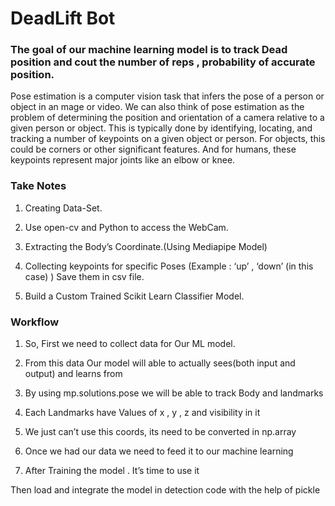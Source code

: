 # DeadLift Bot
### The goal of our machine learning model is to track Dead position and cout the number of  reps , probability of accurate position.

Pose estimation is a computer vision task that infers the pose of a person or object in an mage or video. We can also think of pose estimation as the problem of determining the position and orientation of a camera relative to a given person or object. This is typically done by identifying, locating, and tracking a number of keypoints on a given object or person. For objects, this could be corners or other significant features. And for humans, these keypoints represent major joints like an elbow or knee.

### Take Notes 
1) Creating  Data-Set.

2) Use open-cv and Python to access the WebCam.

3) Extracting the Body’s Coordinate.(Using Mediapipe Model)

4) Collecting keypoints for specific  Poses (Example : ‘up’ , ‘down’ (in this case) ) Save  them in csv file.

5) Build a Custom Trained Scikit Learn Classifier Model.


### Workflow 

1) So, First we need to collect data for Our ML model.

2) From this data Our model will able to actually sees(both input and output) and learns from

3) By using mp.solutions.pose  we will be able to track Body and landmarks

4) Each Landmarks have Values of x , y , z and visibility in it

5) We just can’t use this coords, its need to be converted in np.array

6) Once we had our data we need to feed it to our machine learning

7) After Training the model . It’s time to use it

Then load and integrate the model in detection  code with the help of pickle 

